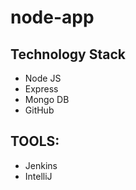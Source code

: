 # node-app

## Technology Stack 
  - Node JS
  - Express
  - Mongo DB
  - GitHub

## TOOLS:
 - Jenkins
 - IntelliJ
